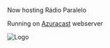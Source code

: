 Now hosting 
Rádio Paralelo

Running on [Azuracast]([url](https://www.azuracast.com/)) webserver

![Logo](https://github.com/user-attachments/assets/dd6a3502-bbc6-403e-ac07-0158f3dd630d)
